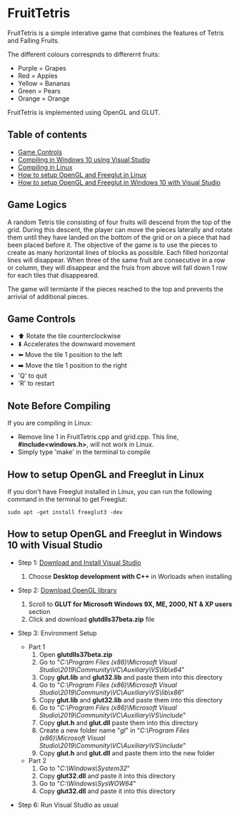 # FruitTetris

FruitTetris is a simple interative game that combines the features of Tetris and Falling Fruits.


The different colours correspnds to differernt fruits:
* Purple = Grapes
* Red = Apples
* Yellow = Bananas
* Green = Pears
* Orange = Orange


FruitTetris is implemented using OpenGL and GLUT. 



## Table of contents

* [Game Controls](https://github.com/KenneyLiang/FruitTetris#game-controls)
* [Compiling in Windows 10 using Visual Studio](https://github.com/KenneyLiang/FruitTetris#how-to-compile)
* [Compiling in Linux]()
* [How to setup OpenGL and Freeglut in Linux](https://github.com/KenneyLiang/FruitTetris#how-to-setup-opengl-and-freeglut-in-linux)
* [How to setup OpenGL and Freeglut in Windows 10 with Visual Studio](https://github.com/KenneyLiang/FruitTetris#how-to-setup-opengl-and-freeglut-in-windows-10-with-visual-studio)



## Game Logics

A random Tetris tile consisting of four fruits will descend from the top of the grid. During this descent, the player can move the pieces laterally and rotate them until they have landed on the bottom of the grid or on a piece that had been placed before it. The objective of the game is to use the pieces to create as many horizontal lines of blocks as possible. Each filled horizontal lines will disappear. When three of the same fruit are consecutive in a row or column, they will disappear and the fruis from above will fall down 1 row for each tiles that disappeared. 

The game will termiante if the pieces reached to the top and prevents the arrivial of additional pieces. 



## Game Controls

* :arrow_up:	Rotate the tile counterclockwise 
* :arrow_down:	Accelerates the downward movement
* :arrow_left:	Move the tile 1 position to the left 
* :arrow_right:	Move the tile 1 position to the right
* 'Q' to quit
* 'R' to restart



## Note Before Compiling

If you are compiling in Linux:
* Remove line 1 in FruitTetris.cpp and grid.cpp. This line, **#include<windows.h>**, will not work in Linux.
* Simply type 'make' in the terminal to compile



## How to setup OpenGL and Freeglut in Linux

If you don't have Freeglut installed in Linux, you can run the following command in the terminal to get Freeglut:

```
sudo apt -get install freeglut3 -dev

```



## How to setup OpenGL and Freeglut in Windows 10 with Visual Studio
* Step 1: [Download and Install Visual Studio](https://visualstudio.microsoft.com/downloads/)
	1. Choose **Desktop development with C++** in Worloads when installing

* Step 2: [Download OpenGL library](https://www.opengl.org/resources/libraries/glut/glut_downloads.php)
	1. Scroll to **GLUT for Microsoft Windows 9X, ME, 2000, NT & XP users** section
	2. Click and download **glutdlls37beta.zip** file

* Step 3: Environment Setup
	- Part 1
		1. Open **glutdlls37beta.zip**
		1. Go to "*C:\Program Files (x86)\Microsoft Visual Studio\2019\Community\VC\Auxiliary\VS\lib\x64*"
		1. Copy **glut.lib** and **glut32.lib** and paste them into this directory
		1. Go to "*C:\Program Files (x86)\Microsoft Visual Studio\2019\Community\VC\Auxiliary\VS\lib\x86*"
		1. Copy **glut.lib** and **glut32.lib** and paste them into this directory
		1. Go to "*C:\Program Files (x86)\Microsoft Visual Studio\2019\Community\VC\Auxiliary\VS\include*"
		1. Copy **glut.h** and **glut.dll** paste them into this directory
		1. Create a new folder name "*gl*" in  "*C:\Program Files (x86)\Microsoft Visual Studio\2019\Community\VC\Auxiliary\VS\include*"
		1. Copy **glut.h** and **glut.dll** and paste them into the new folder
	- Part 2
		1. Go to "*C:\Windows\System32*"
		1. Copy **glut32.dll** and paste it into this directory
		1. Go to "*C:\Windows\SysWOW64*"
		1. Copy **glut32.dll** and paste it into this directory

* Step 6: Run Visual Studio as usual